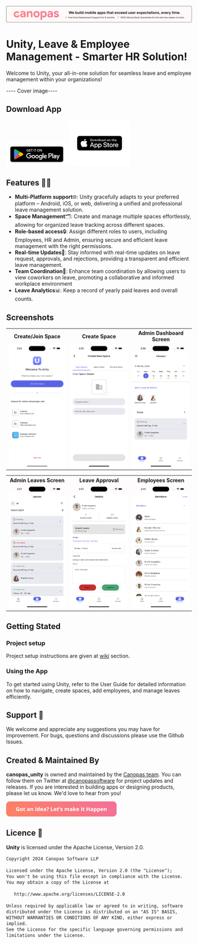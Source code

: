 <p align="center"> <a href="https://canopas.com/contact"><img src="./cta/cta_banner.png"></a></p>

# Unity, Leave & Employee Management - Smarter HR Solution!

Welcome to Unity, your all-in-one solution for seamless leave and employee management within your organizations!

---- Cover image----

## Download App
<img src="./cta/play_store.png" width="33%"></img>  <img src="./cta/app-store.jpeg" width="33%"></img>

## Features 🌟🌟

- **Multi-Platform support**🌐: Unity gracefully adapts to your preferred platform – Android, iOS, or web, delivering a unified and professional leave management solution.
- **Space Management**🗂️: Create and manage multiple spaces effortlessly, allowing for organized leave tracking across different spaces.
- **Role-based access**🔒: Assign different roles to users, including Employees, HR and Admin, ensuring secure and efficient leave management with the right permissions.
- **Real-time Updates**🚀: Stay informed with real-time updates on leave request, approvals, and rejections, providing a transparent and efficient leave management.
- **Team Coordination**👥: Enhance team coordination by allowing users to view coworkers on leave, promoting a collaborative and informed workplace environment
- **Leave Analytics**📊: Keep a record of yearly paid leaves and overall counts.

## Screenshots

<table>
  <tr>
  <th width="33%" >Create/Join Space</th>
  <th  width="33%" >Create Space</th>
   <th  width="33%" >Admin Dashboard Screen</th>
  </tr>
    <tr>
  <td><img src="./screenshots/join-space.png" /></td>
  <td> <img src="./screenshots/create-space.png"  /> </td>
  <td> <img src="./screenshots/home-screen.png" /> </td>
  </tr>  
</table>

<table>
  <tr>
  <th width="33%" > Admin Leaves Screen</th>
  <th  width="33%" >Leave Approval</th>
   <th  width="33%" >Employees Screen</th>
  </tr>
    <tr>
  <td><img src="./screenshots/leaves-screen.png" /></td>
  <td> <img src="./screenshots/leave-detail.png"  /> </td>
  <td> <img src="./screenshots/employees.png" /> </td>
  </tr>  
</table>


## Getting Stated

### Project setup

Project setup instructions are given at [wiki]() section.

### Using the App

To get started using Unity, refer to the User Guide for detailed information on how to navigate, create spaces, add employees, and manage leaves efficiently.


## Support 🤝

We welcome and appreciate any suggestions you may have for improvement. For bugs, questions and discussions please use the Github Issues.


##  Created & Maintained By

**canopas_unity** is owned and maintained by the [Canopas team](https://canopas.com/).
You can follow them on Twitter at [@canopassoftware](https://twitter.com/canopassoftware) for
project updates and releases. If you are interested in building apps or designing products, please let us know. We'd love to hear from you!

<a href="https://canopas.com/contact"><img src="./cta/cta_btn.png" width=300></a>

## Licence  📄

**Unity** is licensed under the Apache License, Version 2.0.

```
Copyright 2024 Canopas Software LLP

Licensed under the Apache License, Version 2.0 (the "License");
You won't be using this file except in compliance with the License.
You may obtain a copy of the License at

   http://www.apache.org/licenses/LICENSE-2.0

Unless required by applicable law or agreed to in writing, software
distributed under the License is distributed on an "AS IS" BASIS,
WITHOUT WARRANTIES OR CONDITIONS OF ANY KIND, either express or implied.
See the License for the specific language governing permissions and
limitations under the License.
```

